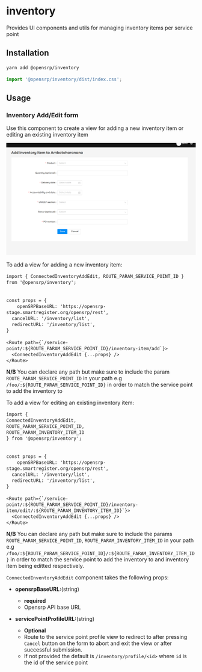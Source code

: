# inventory

Provides UI components and utils for managing inventory items per service point

## Installation

```sh
yarn add @opensrp/inventory
```

```typescript
import '@opensrp/inventory/dist/index.css';
```

## Usage

### Inventory Add/Edit form

Use this component to create a view for adding a new inventory item or editing an existing inventory item

![Add inventory form](public/assets/img/add-inventory.png)

To add a view for adding a new inventory item:

```tsx
import { ConnectedInventoryAddEdit, ROUTE_PARAM_SERVICE_POINT_ID } from '@opensrp/inventory';


const props = {
	openSRPBaseURL: 'https://opensrp-stage.smartregister.org/opensrp/rest',
  cancelURL: '/inventory/list',
  redirectURL: '/inventory/list',
}

<Route path={`/service-point/:${ROUTE_PARAM_SERVICE_POINT_ID}/inventory-item/add`}>
  <ConnectedInventoryAddEdit {...props} />
</Route>
```

**N/B** You can declare any path but make sure to include the param `ROUTE_PARAM_SERVICE_POINT_ID` in your path e.g `/foo/:${ROUTE_PARAM_SERVICE_POINT_ID}` in order to match the service point to add the inventory to

To add a view for editing an existing inventory item:

```tsx
import {
ConnectedInventoryAddEdit,
ROUTE_PARAM_SERVICE_POINT_ID,
ROUTE_PARAM_INVENTORY_ITEM_ID
} from '@opensrp/inventory';


const props = {
	openSRPBaseURL: 'https://opensrp-stage.smartregister.org/opensrp/rest',
  cancelURL: '/inventory/list',
  redirectURL: '/inventory/list',
}

<Route path={`/service-point/:${ROUTE_PARAM_SERVICE_POINT_ID}/inventory-item/edit/:${ROUTE_PARAM_INVENTORY_ITEM_ID}`}>
  <ConnectedInventoryAddEdit {...props} />
</Route>
```

**N/B** You can declare any path but make sure to include the params `ROUTE_PARAM_SERVICE_POINT_ID`, `ROUTE_PARAM_INVENTORY_ITEM_ID` in your path e.g `/foo/:${ROUTE_PARAM_SERVICE_POINT_ID}/:${ROUTE_PARAM_INVENTORY_ITEM_ID}` in order to match the service point to add the inventory to and inventory item being editted respectively.

`ConnectedInventoryAddEdit` component takes the following props:

- **opensrpBaseURL:**(string)

  - **required**
  - Opensrp API base URL

- **servicePointProfileURL:**(string)

  - **Optional**
  - Route to the service point profile view to redirect to after pressing `Cancel` button on the form to abort and exit the view or after successful submission.
  - If not provided the default is `/inventory/profile/<id>` where `id` is the id of the service point
